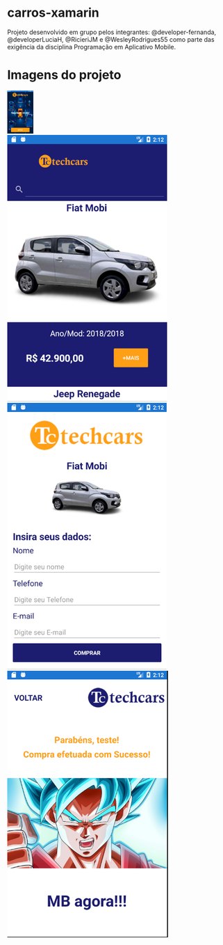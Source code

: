# carros-xamarin
Projeto desenvolvido em grupo pelos integrantes: @developer-fernanda, @developerLuciaH, @RicieriJM e @WesleyRodrigues55 como parte das exigência da disciplina Programação em Aplicativo Mobile. 

<h1>Imagens do projeto</h1>
<img src="1.png" alt="" style="width: 60px">
<br />
<img src="2.png" alt="">
<br />
<img src="3.png" alt="">
<br />
<img src="4.png" alt="">
<br />
